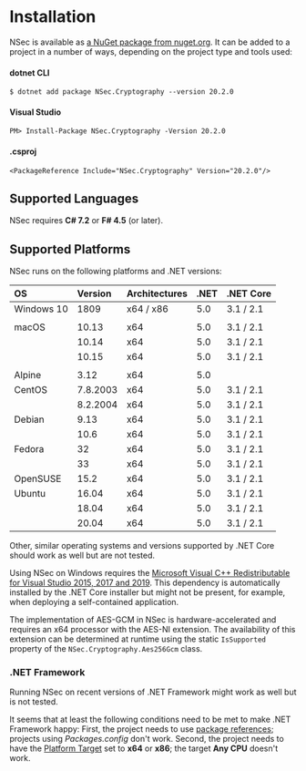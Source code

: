 # Installation

NSec is available as
[a NuGet package from nuget.org](https://www.nuget.org/packages/NSec.Cryptography/20.2.0).
It can be added to a project in a number of ways, depending on the project type
and tools used:


#### dotnet CLI

    $ dotnet add package NSec.Cryptography --version 20.2.0

#### Visual Studio

    PM> Install-Package NSec.Cryptography -Version 20.2.0

#### .csproj

    <PackageReference Include="NSec.Cryptography" Version="20.2.0"/>


## Supported Languages

NSec requires **C# 7.2** or **F# 4.5** (or later).


## Supported Platforms

NSec runs on the following platforms and .NET versions:

| OS            | Version  | Architectures | .NET          | .NET Core   |
|:------------- |:-------- |:------------- |:--------------|:------------|
| Windows 10    | 1809     | x64 / x86     | 5.0           | 3.1 / 2.1   |
|               |          |               |               |             |
| macOS         | 10.13    | x64           | 5.0           | 3.1 / 2.1   |
|               | 10.14    | x64           | 5.0           | 3.1 / 2.1   |
|               | 10.15    | x64           | 5.0           | 3.1 / 2.1   |
|               |          |               |               |             |
| Alpine        | 3.12     | x64           | 5.0           |             |
| CentOS        | 7.8.2003 | x64           | 5.0           | 3.1 / 2.1   |
|               | 8.2.2004 | x64           | 5.0           | 3.1 / 2.1   |
| Debian        | 9.13     | x64           | 5.0           | 3.1 / 2.1   |
|               | 10.6     | x64           | 5.0           | 3.1 / 2.1   |
| Fedora        | 32       | x64           | 5.0           | 3.1 / 2.1   |
|               | 33       | x64           | 5.0           | 3.1 / 2.1   |
| OpenSUSE      | 15.2     | x64           | 5.0           | 3.1 / 2.1   |
| Ubuntu        | 16.04    | x64           | 5.0           | 3.1 / 2.1   |
|               | 18.04    | x64           | 5.0           | 3.1 / 2.1   |
|               | 20.04    | x64           | 5.0           | 3.1 / 2.1   |

Other, similar operating systems and versions supported by .NET Core should
work as well but are not tested.

Using NSec on Windows requires the
[Microsoft Visual C++ Redistributable for Visual Studio 2015, 2017 and 2019](https://support.microsoft.com/en-us/help/2977003/the-latest-supported-visual-c-downloads).
This dependency is automatically installed by the .NET Core installer but might
not be present, for example, when deploying a self-contained application.

The implementation of AES-GCM in NSec is hardware-accelerated and requires an
x64 processor with the AES-NI extension. The availability of this extension can
be determined at runtime using the static `IsSupported` property of the
`NSec.Cryptography.Aes256Gcm` class.


### .NET Framework

Running NSec on recent versions of .NET Framework might work as well but is not
tested.

It seems that at least the following conditions need to be met to make .NET
Framework happy:
First, the project needs to use
[*<PackageReference>* package references](https://devblogs.microsoft.com/nuget/NuGet-now-fully-integrated-into-MSBuild/);
projects using *Packages.config* don't work.
Second, the project needs to have the
[Platform Target](https://docs.microsoft.com/en-us/visualstudio/ide/reference/build-page-project-designer-csharp?view=vs-2019#configuration-and-platform)
set to **x64** or **x86**; the target **Any CPU** doesn't work.
